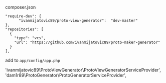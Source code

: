 
  composer.json

    "require-dev": {
          "ivanmijatovic89/proto-view-generator":  "dev-master"
  	},
    "repositories": [
      {
        "type": "vcs",
        "url": "https://github.com/ivanmijatovic89/proto-maker-generator"
      }
    ],

  add to `app/config/app.php`


   'ivanmijatovic89\ProtoViewGenerator\ProtoViewGeneratorServiceProvider',
   'dam1r89\ProtoGenerator\ProtoGeneratorServiceProvider',
